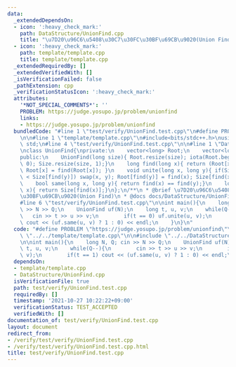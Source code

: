 ```yaml
---
data:
  _extendedDependsOn:
  - icon: ':heavy_check_mark:'
    path: DataStructure/UnionFind.cpp
    title: "\u7D20\u96C6\u5408\u30C7\u30FC\u30BF\u69CB\u9020(Union Find)"
  - icon: ':heavy_check_mark:'
    path: template/template.cpp
    title: template/template.cpp
  _extendedRequiredBy: []
  _extendedVerifiedWith: []
  _isVerificationFailed: false
  _pathExtension: cpp
  _verificationStatusIcon: ':heavy_check_mark:'
  attributes:
    '*NOT_SPECIAL_COMMENTS*': ''
    PROBLEM: https://judge.yosupo.jp/problem/unionfind
    links:
    - https://judge.yosupo.jp/problem/unionfind
  bundledCode: "#line 1 \"test/verify/UnionFind.test.cpp\"\n#define PROBLEM \"https://judge.yosupo.jp/problem/unionfind\"\
    \n\n#line 1 \"template/template.cpp\"\n#include<bits/stdc++.h>\nusing namespace\
    \ std;\n#line 4 \"test/verify/UnionFind.test.cpp\"\n\n#line 1 \"DataStructure/UnionFind.cpp\"\
    \nclass UnionFind{\nprivate:\n    vector<long> Root;\n    vector<long> Size;\n\
    public:\n    UnionFind(long size){ Root.resize(size); iota(Root.begin(), Root.end(),\
    \ 0); Size.resize(size, 1);}\n    long find(long x){ return (Root[x] == x) ? x:\
    \ Root[x] = find(Root[x]); }\n    void unite(long x, long y){ if(Size[find(x)]\
    \ < Size[find(y)]) swap(x, y); Root[find(y)] = find(x); Size[find(x)] += Size[find(y)];}\n\
    \    bool same(long x, long y){ return find(x) == find(y);}\n    long size(long\
    \ x){ return Size[find(x)];}\n};\n/**\n * @brief \u7D20\u96C6\u5408\u30C7\u30FC\
    \u30BF\u69CB\u9020(Union Find)\n * @docs docs/DataStructure/UnionFind.md\n */\n\
    #line 6 \"test/verify/UnionFind.test.cpp\"\n\nint main(){\n    long N, Q; cin\
    \ >> N >> Q;\n    UnionFind uf(N);\n    long t, u, v;\n    while(Q--){\n     \
    \   cin >> t >> u >> v;\n        if(t == 0) uf.unite(u, v);\n        if(t == 1)\
    \ cout << (uf.same(u, v) ? 1 : 0) << endl;\n    }\n}\n"
  code: "#define PROBLEM \"https://judge.yosupo.jp/problem/unionfind\"\n\n#include\
    \ \"../../template/template.cpp\"\n\n#include \"../../DataStructure/UnionFind.cpp\"\
    \n\nint main(){\n    long N, Q; cin >> N >> Q;\n    UnionFind uf(N);\n    long\
    \ t, u, v;\n    while(Q--){\n        cin >> t >> u >> v;\n        if(t == 0) uf.unite(u,\
    \ v);\n        if(t == 1) cout << (uf.same(u, v) ? 1 : 0) << endl;\n    }\n}\n"
  dependsOn:
  - template/template.cpp
  - DataStructure/UnionFind.cpp
  isVerificationFile: true
  path: test/verify/UnionFind.test.cpp
  requiredBy: []
  timestamp: '2021-10-27 10:22:22+09:00'
  verificationStatus: TEST_ACCEPTED
  verifiedWith: []
documentation_of: test/verify/UnionFind.test.cpp
layout: document
redirect_from:
- /verify/test/verify/UnionFind.test.cpp
- /verify/test/verify/UnionFind.test.cpp.html
title: test/verify/UnionFind.test.cpp
---
```

